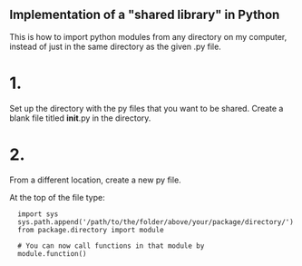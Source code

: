 ## Implementation of a "shared library" in Python

This is how to import python modules from any directory on my computer, instead of just in the same directory as the given .py file.

# 1.

Set up the directory with the py files that you want to be shared. Create a blank file titled __init__.py in the directory.

# 2.

From a different location, create a new py file.

At the top of the file type:
      
      import sys
      sys.path.append('/path/to/the/folder/above/your/package/directory/')
      from package.directory import module
      
      # You can now call functions in that module by
      module.function()
